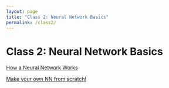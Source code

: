 ```yaml
---
layout: page
title: "Class 2: Neural Network Basics"
permalink: /class2/
---
```

# Class 2: Neural Network Basics

[How a Neural Network Works](How%20a%20Neural%20Network%20Works.md)

[Make your own NN from scratch!](Make%20your%20own%20NN%20from%20scratch!.md)
